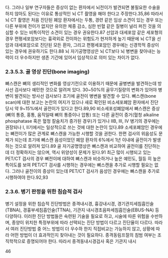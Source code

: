 다. 그러나 일부 연구자들은 증상이 없는 환자에서 뇌전이가 발견되면 불필요한 수술을 하지 않아도 된다는 이유로 통상적인 뇌 CT 촬영을 해야 한다고 주장한다.35,86 따라서 뇌 CT 촬영은 처음 진단된 폐암 환자에서는 두통, 경련 같은 임상 소견이 있는 경우 또는 다른 부위에 전이가 없지만 유의한 체중 감소, 심한 빈혈 같은 질병이 널리 퍼진 것을 의심할 수 있는 비특이적인 소견이 있는 경우 권유한다.87 선암과 대세포암 같은 세포형의 경우 편평세포암보다는 흉곽외로 전이하는 위험도가 현저하게 높기 때문에 뇌 CT을 선암과 대세포암으로 진단된 모든 환자, 그리고 편평세포암인 경우에는 신경학적 증상이 있는 경우에 권유하기도 한다.88 뇌 자기공명영상은 뇌 CT보다 뇌 병변을 찾아내는 능력이 더 우수하지만 생존 기간에 있어서 임상적으로 의미 있는 차이가 없다.

### 2.3.5.3. 골 영상 진단(bone imaging)
뼈스캔은 뼈의 생리적인 변화를 영상기전으로 이용하기 때문에 골병변을 발견하는데 방사선 검사보다 예민한 것으로 알려져 있다. 30~50%의 골무기질량의 변화가 있어야 병변이 발견되는 방사선 검사보다 조기에 골전이 병변을 발견할 수 있다. 뼈스캔(bone scan)에 대한 보고는 논란의 여지가 있으나 새로 확인된 비소세포폐암 환자에서 진단 당시 약 9~15%에서 골전이가 있다고 한다.89,90 비소세포성폐암에서 뼈스캔은 증상(뼈의 통증, 홍통, 움직일때 뼈의 통증이나 압통) 또는 다른 골전이 증거(혈청 alkaline phosphatase 혹은 혈청 칼슘치가 증가된 경우)가 있거나 IIB, III, IV 병기의 경우에는 권장되나 I, II기에서는 일상적으로 쓰는 것에 대한 논란이 있다.89 소세포폐암인 경우에는 뼈전이가 많은 관계로 뼈스캔을 가능한 시행할 것을 권한다. 한편 검사의 위음성도 문제가 되는데 초기에 뼈스캔 음성이었던 폐암 환자의 6%에서 1년 이내에 골전이가 발생하는 것으로 알려져 있다.89 골 자기공명영상은 뼈스캔과 비교하여 골전이를 진단하는데 더 정확하지는 않으며, 역시 위양성이 문제가 된다.91 최근 많이 시행되고 있는 PET/CT 검사의 경우 뼈전이에 대하여 뼈스캔과 비슷하거나 높은 예민도, 월등 히 높은 특이도를 보여 PET/CT 검사를 시행하는 경우에는 뼈스캔을 추가로 시행할 필요는 없다. 그러나 골전이의 증상이 있는데 PET/CT 검사가 음성인 경우에는 뼈스캔을 추가로 시행하여야 한다.92,93

### 2.3.6. 병기 판정을 위한 침습적 검사
병기 설정을 위한 침습적 진단방법은 종격내시경, 흉강내시경, 경기관지세침흡인술(TBNA), 경흉부세침흡인술(TTNA), 기관지 내시경초음파세침흡인술(EBUS-NA) 등 다양하다. 이러한 진단 방법들은 숙련된 기술을 필요로 하고, 시술에 따른 위험을 수반하며, 종양이 위치한 특정부위에 따라 선택되는 진단 방법이 다르고 진단율이 다르다. 따라서 여러 진단방법 중 어느 방법이 더 우수하 한지 직접비교는 가능하지 않고, 상황에 따라 어떤 방법이 더 효과적인지 찾아내는 것이 필요하다.
종격동림프절의 침범 여부는 조직학적으로 증명되어야 한다. 따라서 종격동내시경검사 혹은 기관지 내시

<PAGE>46